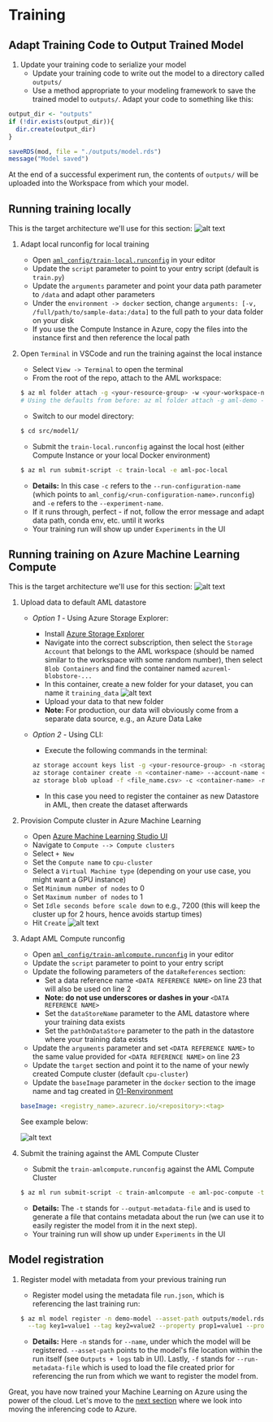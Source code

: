 # Training


## Adapt Training Code to Output Trained Model

1. Update your training code to serialize your model
    * Update your training code to write out the model to a directory called `outputs/`
    * Use a method appropriate to your modeling framework to save the trained model to `outputs/`. Adapt your code to something like this:

```r
output_dir <- "outputs"
if (!dir.exists(output_dir)){
  dir.create(output_dir)
}

saveRDS(mod, file = "./outputs/model.rds")
message("Model saved")
```
At the end of a successful experiment run, the contents of `outputs/` will be uploaded into the Workspace from which your model.
## Running training locally

This is the target architecture we'll use for this section:
![alt text](media/01-local_training.png "Local Training Architecture")

1. Adapt local runconfig for local training
    * Open [`aml_config/train-local.runconfig`](../src/model1/aml_config/train-local.runconfig) in your editor
    * Update the `script` parameter to point to your entry script (default is `train.py`)
    * Update the `arguments` parameter and point your data path parameter to `/data` and adapt other parameters
    * Under the `environment -> docker` section, change `arguments: [-v, /full/path/to/sample-data:/data]` to the full path to your data folder on your disk
    * If you use the Compute Instance in Azure, copy the files into the instance first and then reference the local path

1. Open `Terminal` in VSCode and run the training against the local instance
    * Select `View -> Terminal` to open the terminal
    * From the root of the repo, attach to the AML workspace:

    ```bash
    $ az ml folder attach -g <your-resource-group> -w <your-workspace-name>
    # Using the defaults from before: az ml folder attach -g aml-demo -w aml-demo
    ```

    * Switch to our model directory:
    
    ```bash
    $ cd src/model1/
    ```

    * Submit the `train-local.runconfig` against the local host (either Compute Instance or your local Docker environment)

    ```bash
    $ az ml run submit-script -c train-local -e aml-poc-local
    ```

    * **Details:** In this case `-c` refers to the `--run-configuration-name` (which points to `aml_config/<run-configuration-name>.runconfig`) and `-e` refers to the `--experiment-name`.
    * If it runs through, perfect - if not, follow the error message and adapt data path, conda env, etc. until it works
    * Your training run will show up under `Experiments` in the UI

## Running training on Azure Machine Learning Compute

This is the target architecture we'll use for this section:
![alt text](media/01-remote_training.png "Remote Training Architecture")

1. Upload data to default AML datastore
    * *Option 1* - Using Azure Storage Explorer:
        * Install [Azure Storage Explorer](https://azure.microsoft.com/en-us/features/storage-explorer/)
        * Navigate into the correct subscription, then select the `Storage Account` that belongs to the AML workspace (should be named similar to the workspace with some random number), then select `Blob Containers` and find the container named `azureml-blobstore-...`
        * In this container, create a new folder for your dataset, you can name it `training_data`
        ![alt text](media/01-create_new_folder.png "Create new folder")       
        * Upload your data to that new folder
        * **Note:** For production, our data will obviously come from a separate data source, e.g., an Azure Data Lake
    * *Option 2* - Using CLI:
        * Execute the following commands in the terminal:

        ```bash
        az storage account keys list -g <your-resource-group> -n <storage-account-name>
        az storage container create -n <container-name> --account-name <storage-account-name>
        az storage blob upload -f <file_name.csv> -c <container-name> -n file_name.csv --account-name <storage-account-name>
        ```

        * In this case you need to register the container as new Datastore in AML, then create the dataset afterwards

2. Provision Compute cluster in Azure Machine Learning
    * Open [Azure Machine Learning Studio UI](https://ml.azure.com)
    * Navigate to `Compute --> Compute clusters`
    * Select `+ New`
    * Set the `Compute name` to `cpu-cluster`
    * Select a `Virtual Machine type` (depending on your use case, you might want a GPU instance)
    * Set `Minimum number of nodes` to 0
    * Set `Maximum number of nodes` to 1
    * Set `Idle seconds before scale down` to e.g., 7200 (this will keep the cluster up for 2 hours, hence avoids startup times)
    * Hit `Create`
    ![alt text](media/01-create_cluster.png "Create Compute Cluster")


3. Adapt AML Compute runconfig
    * Open [`aml_config/train-amlcompute.runconfig`](../src/model1/aml_config/train-amlcompute.runconfig) in your editor
    * Update the `script` parameter to point to your entry script
    * Update the following parameters of the `dataReferences` section:
        * Set a data reference name `<DATA REFERENCE NAME>` on line 23 that will also be used on line 2
        * **Note: do not use underscores or dashes in your** `<DATA REFERENCE NAME>`
        * Set the `dataStoreName` parameter to the AML datastore where your training data exists
        * Set the `pathOnDataStore` parameter to the path in the datastore where your training data exists
    * Update the `arguments` parameter and set `<DATA REFERENCE NAME>` to the same value provided for `<DATA REFERENCE NAME>` on line 23
    * Update the `target` section and point it to the name of your newly created Compute cluster (default `cpu-cluster`)
    * Update the `baseImage` parameter in the `docker` section to the image name and tag created in [01-Renvironment](01-Renvironment.md)
     ```yml
    baseImage: <registry_name>.azurecr.io/<repository>:<tag>
    ```
    See example below:

    ![alt text](media/02-runconfig_sample.png "Sample runconfig")


4. Submit the training against the AML Compute Cluster
    * Submit the `train-amlcompute.runconfig` against the AML Compute Cluster
    ```bash
    $ az ml run submit-script -c train-amlcompute -e aml-poc-compute -t run.json
    ```
    * **Details:** The `-t` stands for `--output-metadata-file` and is used to generate a file that contains metadata about the run (we can use it to easily register the model from it in the next step).
    * Your training run will show up under `Experiments` in the UI

## Model registration

1. Register model with metadata from your previous training run
    * Register model using the metadata file `run.json`, which is referencing the last training run:
    ```bash
    $ az ml model register -n demo-model --asset-path outputs/model.rds -f run.json \
      --tag key1=value1 --tag key2=value2 --property prop1=value1 --property prop2=value2
    ```

    * **Details:** Here `-n` stands for `--name`, under which the model will be registered. `--asset-path` points to the model's file location within the run itself (see `Outputs + logs` tab in UI). Lastly, `-f` stands for `--run-metadata-file` which is used to load the file created prior for referencing the run from which we want to register the model from.

Great, you have now trained your Machine Learning on Azure using the power of the cloud. Let's move to the [next section](03-inferencing.md) where we look into moving the inferencing code to Azure.
